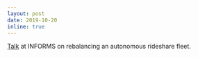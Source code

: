 ```yaml
---
layout: post
date: 2019-10-20
inline: true
---
```


[Talk](https://www.abstractsonline.com/pp8/#!/6818/session/1592) at INFORMS on rebalancing an autonomous rideshare fleet.
